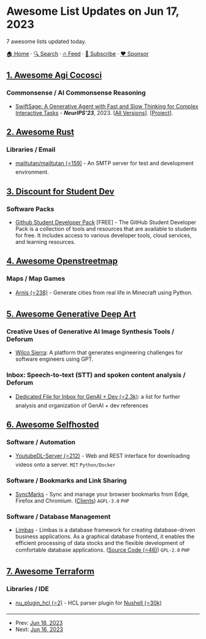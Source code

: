 # Awesome List Updates on Jun 17, 2023

7 awesome lists updated today.

[🏠 Home](/README.md) · [🔍 Search](https://www.trackawesomelist.com/search/) · [🔥 Feed](https://www.trackawesomelist.com/rss.xml) · [📮 Subscribe](https://trackawesomelist.us17.list-manage.com/subscribe?u=d2f0117aa829c83a63ec63c2f&id=36a103854c) · [❤️  Sponsor](https://github.com/sponsors/theowenyoung)



## [1. Awesome Agi Cocosci](/content/YuzheSHI/awesome-agi-cocosci/README.md)

### Commonsense / AI Commonsense Reasoning

*   [SwiftSage: A Generative Agent with Fast and Slow Thinking for Complex Interactive Tasks](https://arxiv.org/abs/2305.17390) - ***NeurIPS'23***, 2023. \[[All Versions](https://scholar.google.com/scholar?cluster=3844178012869500706\&hl=en\&as_sdt=0,5)]. \[[Project](https://swiftsage.github.io/)].

## [2. Awesome Rust](/content/rust-unofficial/awesome-rust/README.md)

### Libraries / Email

*   [mailtutan/mailtutan (⭐159)](https://github.com/mailtutan/mailtutan) - An SMTP server for test and development environment.

## [3. Discount for Student Dev](/content/AchoArnold/discount-for-student-dev/README.md)

### Software Packs

*   [Github Student Developer Pack](https://education.github.com/pack/) \[FREE] - The GitHub Student Developer Pack is a collection of tools and resources that are available to students for free. It includes access to various developer tools, cloud services, and learning resources.

## [4. Awesome Openstreetmap](/content/osmlab/awesome-openstreetmap/README.md)

### Maps / Map Games

*   [Arnis (⭐238)](https://github.com/louis-e/arnis) - Generate cities from real life in Minecraft using Python.

## [5. Awesome Generative Deep Art](/content/filipecalegario/awesome-generative-deep-art/README.md)

### Creative Uses of Generative AI Image Synthesis Tools / Deforum

*   [Wilco Sierra](https://trywilco.com/sierra): A platform that generates engineering challenges for software engineers using GPT.

### Inbox: Speech-to-text (STT) and spoken content analysis / Deforum

*   [Dedicated File for Inbox for GenAI + Dev (⭐2.3k)](https://github.com/filipecalegario/awesome-generative-ai/blob/main/inbox-gen-ai-dev.md): a list for further analysis and organization of GenAI + dev references

## [6. Awesome Selfhosted](/content/awesome-selfhosted/awesome-selfhosted/README.md)

### Software / Automation

*   [YoutubeDL-Server (⭐212)](https://github.com/nbr23/youtube-dl-server) - Web and REST interface for downloading videos onto a server. `MIT` `Python/Docker`

### Software / Bookmarks and Link Sharing

*   [SyncMarks](https://codeberg.org/Offerel/SyncMarks-Webapp) - Sync and manage your browser bookmarks from Edge, Firefox and Chromium. ([Clients](https://codeberg.org/Offerel/SyncMarks-Extension)) `AGPL-3.0` `PHP`

### Software / Database Management

*   [Limbas](https://www.limbas.com/en/) - Limbas is a database framework for creating database-driven business applications. As a graphical database frontend, it enables the efficient processing of data stocks and the flexible development of comfortable database applications. ([Source Code (⭐46)](https://github.com/limbas/limbas)) `GPL-2.0` `PHP`

## [7. Awesome Terraform](/content/shuaibiyy/awesome-terraform/README.md)

### Libraries / IDE

*   [nu\_plugin\_hcl (⭐2)](https://github.com/Yethal/nu_plugin_hcl) - HCL parser plugin for [Nushell (⭐30k)](https://github.com/nushell/nushell)

---

- Prev: [Jun 18, 2023](/content/2023/06/18/README.md)
- Next: [Jun 16, 2023](/content/2023/06/16/README.md)